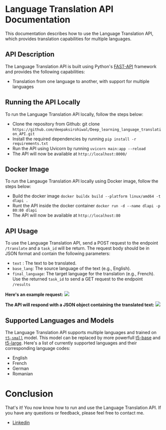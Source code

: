 # Language Translation API Documentation
This documentation describes how to use the Language Translation API, which provides translation capabilities for multiple languages.
## API Description
The Language Translation API is built using Python's <a href="https://fastapi.tiangolo.com/">FAST-API</a> framework and provides the following capabilities:
* Translation from one language to another, with support for multiple languages
## Running the API Locally
To run the Language Translation API locally, follow the steps below:
* Clone the repository from Github: git clone `https://github.com/deepaksirohiwal/Deep_learning_language_translation_API.git`
* Install the required dependencies by running `pip install -r requirements.txt`
* Run the API using Uvicorn by running `uvicorn main:app --reload`
* The API will now be available at `http://localhost:8000/`

## Docker Image
To run the Langauge Translation API locally using Docker image, follow the steps below:
* Build the docker image `docker buildx build --platform linux/amd64 -t dlapi .`
* Runt the API inside the docker container `docker run -d --name dlapi -p 80:80 dlapi`
* The API will now be available at `http://localhost:80`
## API Usage
To use the Language Translation API, send a POST request to the endpoint `/translate` and a `task_id` will be return. The request body should be in JSON format and contain the following parameters:
* `text` : The text to be translated.
* `base_lang`: The source language of the text (e.g., English).
* `final_language`: The target language for the translation (e.g., French).
Use the returned `task_id` to send a  GET request to the endpoint `/results`

**Here's an example request:**
![](https://github.com/deepaksirohiwal/Deep_learning_language_translation_API/gifs/Animation.gif)

**The API will respond with a JSON object containing the translated text:**
![](https://github.com/deepaksirohiwal/Deep_learning_language_translation_API/gifs/request_responsejpg.jpg)

## Supported Languages and Models
The Language Translation API supports multiple languages and trained on <a href="https://huggingface.co/t5-small">`t5-small`</a> model. This model can be replaced by more powerfull <a href="https://huggingface.co/google/flan-t5-xxl">t5-base</a> and <a href="https://huggingface.co/t5-large">t5-large</a>. Here's a list of currently supported languages and their corresponding language codes:
* English
* French
* German
* Romanian

# Conclusion
That's it! You now know how to run and use the Language Translation API. If you have any questions or feedback, please feel free to contact me.
* <a href="https://www.linkedin.com/in/deepak-sirohiwal-22330613a/">Linkedin<a>
